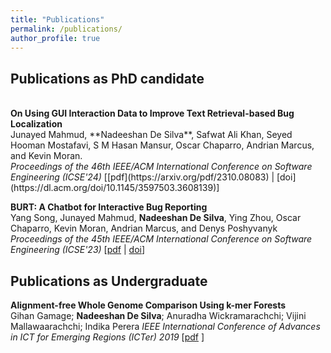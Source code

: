 ```yaml
---
title: "Publications"
permalink: /publications/
author_profile: true
---
```


## Publications as PhD candidate

<br>
<b>On Using GUI Interaction Data to Improve Text Retrieval-based Bug Localization</b><br>
Junayed Mahmud, **Nadeeshan De Silva**, Safwat Ali Khan, Seyed Hooman Mostafavi, S M Hasan Mansur, Oscar Chaparro, Andrian Marcus, and Kevin Moran.<br>
<i> Proceedings of the 46th IEEE/ACM International Conference on Software Engineering (ICSE'24)</i> [[pdf](https://arxiv.org/pdf/2310.08083) | [doi](https://dl.acm.org/doi/10.1145/3597503.3608139)]

<b>BURT: A Chatbot for Interactive Bug Reporting</b><br>
Yang Song, Junayed Mahmud, **Nadeeshan De Silva**, Ying Zhou, Oscar Chaparro, Kevin Moran, Andrian Marcus, and Denys Poshyvanyk
<i>Proceedings of the 45th IEEE/ACM International Conference on Software Engineering (ICSE'23)</i> [[pdf](https://arxiv.org/pdf/2302.06050) | [doi](https://dl.acm.org/doi/abs/10.1109/ICSE-Companion58688.2023.00048)]

## Publications as Undergraduate

<b>Alignment-free Whole Genome Comparison Using k-mer Forests</b><br>
Gihan Gamage; **Nadeeshan De Silva**; Anuradha Wickramarachchi; Vijini Mallawaarachchi; Indika Perera
<i>IEEE International Conference of Advances in ICT for Emerging Regions (ICTer) 2019</i> [[pdf](https://ngimhana.github.io/files/ijoepp1.pdf) ]
